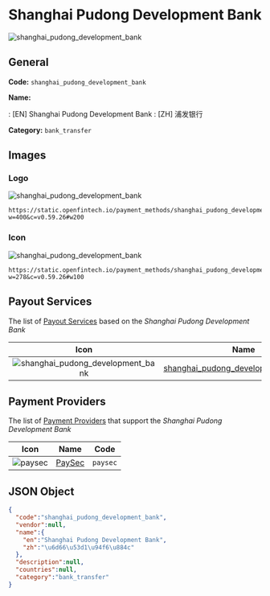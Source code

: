 
# Shanghai Pudong Development Bank 
![shanghai_pudong_development_bank](https://static.openfintech.io/payment_methods/shanghai_pudong_development_bank/logo.svg?w=400&c=v0.59.26#w200)  

## General 
**Code:** `shanghai_pudong_development_bank` 
 
**Name:** 
 
:	[EN] Shanghai Pudong Development Bank 
:	[ZH] 浦发银行 
 
**Category:** `bank_transfer` 
 

## Images 

### Logo 
![shanghai_pudong_development_bank](https://static.openfintech.io/payment_methods/shanghai_pudong_development_bank/logo.svg?w=400&c=v0.59.26#w200)  

```
https://static.openfintech.io/payment_methods/shanghai_pudong_development_bank/logo.svg?w=400&c=v0.59.26#w200
```  

### Icon 
![shanghai_pudong_development_bank](https://static.openfintech.io/payment_methods/shanghai_pudong_development_bank/icon.svg?w=278&c=v0.59.26#w100)  

```
https://static.openfintech.io/payment_methods/shanghai_pudong_development_bank/icon.svg?w=278&c=v0.59.26#w100
```  

## Payout Services 
 
The list of [Payout Services](/payout-services/) based on the _Shanghai Pudong Development Bank_ 

|Icon|Name|Code| 
|:---:|:---:|:---:| 
|![shanghai_pudong_development_bank](https://static.openfintech.io/payout_methods/shanghai_pudong_development_bank/icon.svg?w=278&c=v0.59.26#w40) |[shanghai_pudong_development_bank_cny](/payout-services/shanghai_pudong_development_bank_cny/)|`shanghai_pudong_development_bank_cny`| 
 

## Payment Providers 
 
The list of [Payment Providers](/payment-providers/) that support the _Shanghai Pudong Development Bank_ 

|Icon|Name|Code| 
|:---:|:---:|:---:| 
|![paysec](https://static.openfintech.io/payment_providers/paysec/icon.svg?w=278&c=v0.59.26#w100) |[PaySec](/payment-providers/paysec/)|`paysec`| 
 

## JSON Object 

```json
{
  "code":"shanghai_pudong_development_bank",
  "vendor":null,
  "name":{
    "en":"Shanghai Pudong Development Bank",
    "zh":"\u6d66\u53d1\u94f6\u884c"
  },
  "description":null,
  "countries":null,
  "category":"bank_transfer"
}
```  
